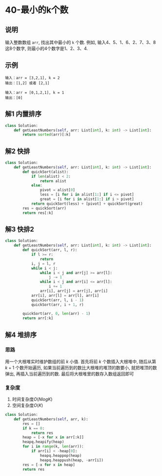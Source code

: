 # 40-最小的k个数

## 说明
输入整数数组 `arr`, 找出其中最小的 `k` 个数. 例如, 输入4、5、1、6、2、7、3、8这8个数字, 则最小的4个数字是1、2、3、4.

## 示例
```
输入：arr = [3,2,1], k = 2
输出：[1,2] 或者 [2,1]

输入：arr = [0,1,2,1], k = 1
输出：[0]
```

## 解1 内置排序
```python
class Solution:
    def getLeastNumbers(self, arr: List[int], k: int) -> List[int]:
        return sorted(arr)[:k]
```

## 解2 快排
```python
class Solution:
    def getLeastNumbers(self, arr: List[int], k: int) -> List[int]:
        def quickSort(alist):
            if len(alist) < 2:
                return alist
            else:
                pivot = alist[0]
                less = [i for i in alist[1:] if i <= pivot]
                great = [i for i in alist[1:] if i > pivot]
            return quickSort(less) + [pivot] + quickSort(great)
        res = quickSort(arr)
        return res[:k]
```

## 解3 快排2
```python
class Solution:
    def getLeastNumbers(self, arr: List[int], k: int) -> List[int]:
        def quickSort(arr, l, r):
            if l >= r:
                return
            i, j = l, r
            while i < j:
                while i < j and arr[j] >= arr[l]:
                    j -= 1
                while i < j and arr[i] <= arr[l]:
                    i += 1
                arr[i], arr[j] = arr[j], arr[i]
            arr[i], arr[l] = arr[l], arr[i]
            quickSort(arr, l, i - 1)
            quickSort(arr, i + 1, r)
        
        quickSort(arr, 0, len(arr) - 1)
        return arr[:k]
```

## 解4 堆排序

### 思路
用一个大根堆实时维护数组的前 $k$ 小值. 首先将前 $k$ 个数插入大根堆中, 随后从第 $k+1$ 个数开始遍历, 如果当前遍历到的数比大根堆的堆顶的数要小, 就把堆顶的数弹出, 再插入当前遍历到的数. 最后将大根堆里的数存入数组返回即可

### 复杂度
1. 时间复杂度$O(NlogK)$
2. 空间复杂度$O(K)$

```python
class Solution:
    def getLeastNumbers(self, arr, k):
        res = []
        if k == 0:
            return res
        heap = [-x for x in arr[:k]]
        heapq.heapify(heap)
        for i in range(k, len(arr)):
            if arr[i] < -heap[0]:
                heapq.heappop(heap)
                heapq.heappush(heap, -arr[i])
        res = [-x for x in heap]
        return res
```